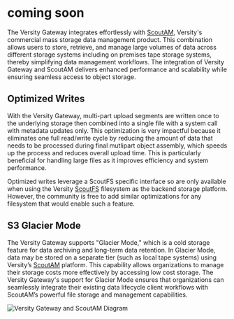 # coming soon

The Versity Gateway integrates effortlessly with [ScoutAM](https://www.versity.com/products/scoutam/), Versity's commercial mass storage data management product. This combination allows users to store, retrieve, and manage large volumes of data across different storage systems including on premises tape storage systems, thereby simplifying data management workflows. The integration of Versity Gateway and ScoutAM delivers enhanced performance and scalability while ensuring seamless access to object storage.

## Optimized Writes
With the Versity Gateway, multi-part upload segments are written once to the underlying storage then combined into a single file with a system call with metadata updates only. This optimization is very impactful because it eliminates one full read/write cycle by reducing the amount of data that needs to be processed during final mutlipart object assembly, which speeds up the process and reduces overall upload time. This is particularly beneficial for handling large files as it improves efficiency and system performance.

Optimized writes leverage a ScoutFS specific interface so are only available when using the Versity [ScoutFS](https://www.versity.com/products/scoutfs/) filesystem as the backend storage platform. However, the community is free to add similar optimizations for any filesystem that would enable such a feature.

## S3 Glacier Mode 
The Versity Gateway supports "Glacier Mode," which is a cold storage feature for data archiving and long-term data retention. In Glacier Mode, data may be stored on a separate tier (such as local tape systems) using Versity’s [ScoutAM](https://www.versity.com/products/scoutam/) platform. This capability allows organizations to manage their storage costs more effectively by accessing low cost storage. The Versity Gateway's support for Glacier Mode ensures that organizations can seamlessly integrate their existing data lifecycle client workflows with ScoutAM’s powerful file storage and management capabilities.

![Versity Gateway and ScoutAM Diagram](https://github.com/versity/versitygw/blob/assets/assets/scoutam_gateway.png)

